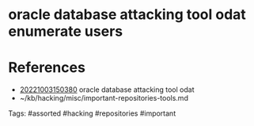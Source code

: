 # oracle database attacking tool odat enumerate users

# References
- [20221003150380](/zet/20221003150380/README.md) oracle database attacking tool odat
- ~/kb/hacking/misc/important-repositories-tools.md

Tags:
    #assorted #hacking #repositories #important
